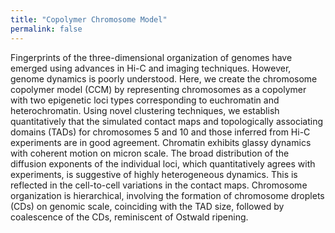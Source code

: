 ```yaml
---
title: "Copolymer Chromosome Model"
permalink: false
---
```


Fingerprints of the three-dimensional organization of genomes have emerged using advances in Hi-C and imaging techniques. However, genome dynamics is poorly understood. Here, we create the chromosome copolymer model (CCM) by representing chromosomes as a copolymer with two epigenetic loci types corresponding to euchromatin and heterochromatin. Using novel clustering techniques, we establish quantitatively that the simulated contact maps and topologically associating domains (TADs) for chromosomes 5 and 10 and those inferred from Hi-C experiments are in good agreement. Chromatin exhibits glassy dynamics with coherent motion on micron scale. The broad distribution of the diffusion exponents of the individual loci, which quantitatively agrees with experiments, is suggestive of highly heterogeneous dynamics. This is reflected in the cell-to-cell variations in the contact maps. Chromosome organization is hierarchical, involving the formation of chromosome droplets (CDs) on genomic scale, coinciding with the TAD size, followed by coalescence of the CDs, reminiscent of Ostwald ripening.
